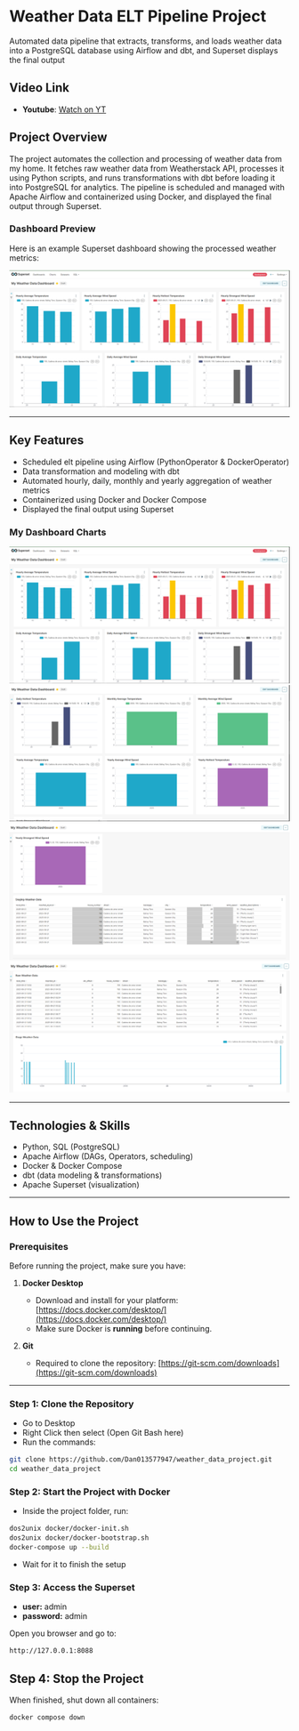 # Weather Data ELT Pipeline Project
Automated data pipeline that extracts, transforms, and loads weather data into a PostgreSQL database using Airflow and dbt, and Superset displays the final output

## Video Link
- **Youtube**: [Watch on YT](https://youtu.be/tbXHcp_y7rY)
  
## Project Overview
The project automates the collection and processing of weather data from my home. It fetches raw weather data from Weatherstack API, processes it using Python scripts, and runs transformations with dbt before loading it into PostgreSQL for analytics. 
The pipeline is scheduled and managed with Apache Airflow and containerized using Docker, and displayed the final output through Superset.

### Dashboard Preview
Here is an example Superset dashboard showing the processed weather metrics:

![Dashboard Example](images/superset1.PNG)

---

## Key Features
- Scheduled elt pipeline using Airflow (PythonOperator & DockerOperator)
- Data transformation and modeling with dbt
- Automated hourly, daily, monthly and yearly aggregation of weather metrics
- Containerized using Docker and Docker Compose
- Displayed the final output using Superset

### My Dashboard Charts
![Dashboard](images/superset1.PNG)
![Dashboard](images/superset2.PNG)
![Dashboard](images/superset3.PNG)
![Dashboard](images/superset4.PNG)

---

## Technologies & Skills
- Python, SQL (PostgreSQL)
- Apache Airflow (DAGs, Operators, scheduling)
- Docker & Docker Compose
- dbt (data modeling & transformations)
- Apache Superset (visualization)

---

## How to Use the Project

### Prerequisites
Before running the project, make sure you have:

1. **Docker Desktop**  
   - Download and install for your platform: [https://docs.docker.com/desktop/](https://docs.docker.com/desktop/)  
   - Make sure Docker is **running** before continuing.

2. **Git**  
   - Required to clone the repository: [https://git-scm.com/downloads](https://git-scm.com/downloads)

---

### Step 1: Clone the Repository
- Go to Desktop
- Right Click then select (Open Git Bash here)
- Run the commands:

```bash
git clone https://github.com/Dan013577947/weather_data_project.git
cd weather_data_project

```
### Step 2: Start the Project with Docker
- Inside the project folder, run:

```bash
dos2unix docker/docker-init.sh
dos2unix docker/docker-bootstrap.sh
docker-compose up --build
```
- Wait for it to finish the setup

### Step 3: Access the Superset
- **user:** admin
- **password:** admin <br>

Open you browser and go to:

```bash
http://127.0.0.1:8088
```

## Step 4: Stop the Project

When finished, shut down all containers:

```bash
docker compose down
```
